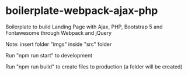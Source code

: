 # boilerplate-webpack-ajax-php
Boilerplate to build Landing Page with Ajax, PHP, Bootstrap 5 and Fontawesome through Webpack and jQuery

Note: insert folder "imgs" inside "src" folder

Run "npm run start" to development

Run "npm run build" to create files to production (a folder will be created)

